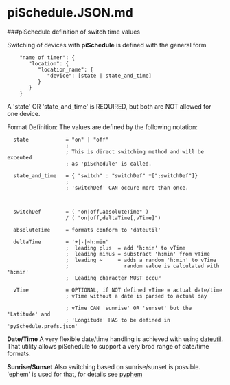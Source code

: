 piSchedule.JSON.md
===========

###piSchedule definition of switch time values

   Switching of devices with __piSchedule__ is defined with the general form

```
    "name of timer": {
       "location": {
          "location_name": {
             "device": [state | state_and_time]
          }
       }
    }

```
   A 'state' OR 'state_and_time' is REQUIRED, but both are NOT allowed for one device.
   
   
   Format Definition:  The values are defined by the following notation:



      state            = "on" | "off"
                       ;
                       ; This is direct switching method and will be exceuted 
                       ; as 'piSchedule' is called.

      state_and_time   = { "switch" : "switchDef" *[";switchDef"]}
                       ;
                       ; 'switchDef' CAN occure more than once.

 

      switchDef        = ( "on|off,absoluteTime" )
                       / ( "on|off,deltaTime[,vTime]")

      absoluteTime     = formats conform to 'dateutil'

      deltaTime        = '+|-|~h:min'
                       ;  leading plus  = add 'h:min' to vTime
                       ;  leading minus = substract 'h:min' from vTime
                       ;  leading ~     = adds a random 'h:min' to vTime
                       ;                  random value is calculated with 'h:min'
                       ;  Leading character MUST occur

      vTime            = OPTIONAL, if NOT defined vTime = actual date/time
                       ; vTime without a date is parsed to actual day

                       ; vTime CAN 'sunrise' OR 'sunset' but the 'Latitude' and
                       ; 'Longitude' HAS to be defined in 'pySchedule.prefs.json'



   __Date/Time__
   A very flexible date/time handling is achieved with using [dateutil](http://labix.org/python-dateutil/). 
   That utility allows piSchedule to support a very brod range of date/time formats. 
   
   __Sunrise/Sunset__
   Also switching based on sunrise/sunset is possible. 'ephem' is used for that, for details see [pyphem](http://rhodesmill.org/pyephem/)
